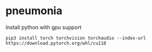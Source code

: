 # pneumonia


Install python with gpu support

```
pip3 install torch torchvision torchaudio --index-url https://download.pytorch.org/whl/cu118

```